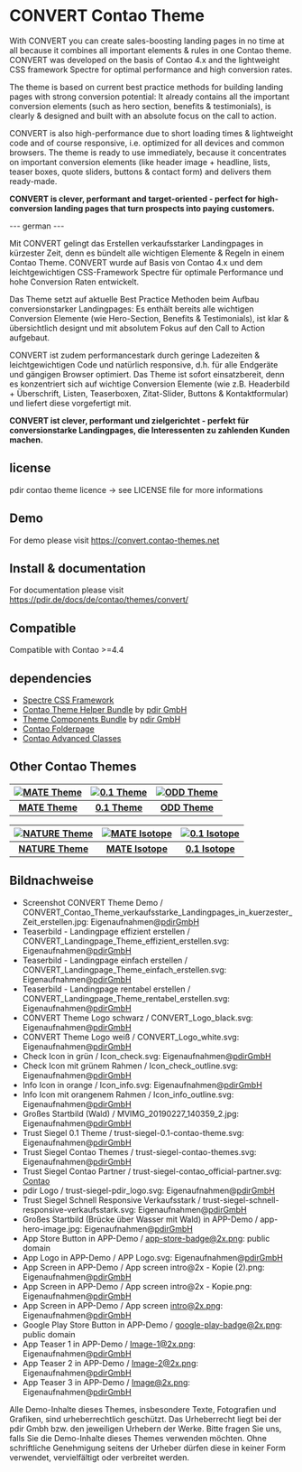 # CONVERT Contao Theme

With CONVERT you can create sales-boosting landing pages in no time at all because it combines all important elements & rules in one Contao theme. CONVERT was developed on the basis of Contao 4.x and the lightweight CSS framework Spectre for optimal performance and high conversion rates.
 
The theme is based on current best practice methods for building landing pages with strong conversion potential: It already contains all the important conversion elements (such as hero section, benefits & testimonials), is clearly & designed and built with an absolute focus on the call to action.
 
CONVERT is also high-performance due to short loading times & lightweight code and of course responsive, i.e. optimized for all devices and common browsers. The theme is ready to use immediately, because it concentrates on important conversion elements (like header image + headline, lists, teaser boxes, quote sliders, buttons & contact form) and delivers them ready-made.
 
**CONVERT is clever, performant and target-oriented - perfect for high-conversion landing pages that turn prospects into paying customers.**

--- german ---

Mit CONVERT gelingt das Erstellen verkaufsstarker Landingpages in kürzester Zeit, denn es bündelt alle wichtigen Elemente & Regeln in einem Contao Theme. CONVERT wurde auf Basis von Contao 4.x und dem leichtgewichtigen CSS-Framework Spectre für optimale Performance und hohe Conversion Raten entwickelt.

Das Theme setzt auf aktuelle Best Practice Methoden beim Aufbau conversionstarker Landingpages: Es enthält bereits alle wichtigen Conversion Elemente (wie Hero-Section, Benefits & Testimonials), ist klar & übersichtlich designt und mit absolutem Fokus auf den Call to Action aufgebaut.

CONVERT ist zudem performancestark durch geringe Ladezeiten & leichtgewichtigen Code und natürlich responsive, d.h. für alle Endgeräte und gängigen Browser optimiert. Das Theme ist sofort einsatzbereit, denn es konzentriert sich auf wichtige Conversion Elemente (wie z.B. Headerbild + Überschrift, Listen, Teaserboxen, Zitat-Slider, Buttons & Kontaktformular) und liefert diese vorgefertigt mit.

**CONVERT ist clever, performant und zielgerichtet - perfekt für conversionstarke Landingpages, die Interessenten zu zahlenden Kunden machen.**

## license

pdir contao theme licence -> see LICENSE file for more informations

## Demo

For demo please visit https://convert.contao-themes.net

## Install & documentation

For documentation please visit https://pdir.de/docs/de/contao/themes/convert/

## Compatible

Compatible with Contao >=4.4

## dependencies

- [Spectre CSS Framework](https://github.com/picturepan2/spectre)
- [Contao Theme Helper Bundle](https://github.com/pdir/contao-theme-helper-bundle) by [pdir GmbH](https://pdir.de/ "Webdesign für Dresden")
- [Theme Components Bundle](https://github.com/contao-themes-net/theme-components-bundle) by [pdir GmbH](https://pdir.de/ "Webdesign für Dresden")
- [Contao Folderpage](https://github.com/terminal42/contao-folderpage)
- [Contao Advanced Classes](https://github.com/Contao-DD/advanced-classes-bundle)

## Other Contao Themes

| [![MATE Theme](https://contao-themes.net/files/contao-themes-net/screenshots/mate%20theme/mate_theme_green_670x670.png)](https://contao-themes.net/theme-detail/mate.html) | [![0.1 Theme](https://contao-themes.net/assets/images/3/0.1_Energy_saving_Contao_Theme_00-1e927a73.jpg)](https://contao-themes.net/theme-detail/zeroone.html) | [![ODD Theme](https://contao-themes.net/assets/images/c/ODD_Exploring_Contao_Theme_05-9e3a18d8.png)](https://contao-themes.net/theme-detail/odd.html) |
|:---:|:---:|:---:|
| [**MATE Theme**](https://contao-themes.net/theme-detail/mate.html)  | [**0.1 Theme**](https://contao-themes.net/theme-detail/zeroone.html)  | [**ODD Theme**](https://contao-themes.net/theme-detail/odd.html)  |

| [![NATURE Theme](https://contao-themes.net/assets/images/6/00_00_naturetheme-605a9391.jpg)](https://contao-themes.net/theme-detail/nature.html) | [![MATE Isotope](https://contao-themes.net/assets/images/a/01_mate-isotope-shop-theme_quadrat-afa8f36f.jpg)](https://contao-themes.net/theme-detail/mate-isotope.html) | [![0.1 Isotope](https://contao-themes.net/assets/images/f/0.1_Isotope_00-964697c5.png)](https://contao-themes.net/theme-detail/zeroone-isotope.html) |
|:---:|:---:|:---:|
| [**NATURE Theme**](https://contao-themes.net/theme-detail/nature.html) |  [**MATE Isotope**](https://contao-themes.net/theme-detail/mate-isotope.html) | [**0.1 Isotope**](https://contao-themes.net/theme-detail/zeroone-isotope.html) |

## Bildnachweise

* Screenshot CONVERT Theme Demo / CONVERT_Contao_Theme_verkaufsstarke_Landingpages_in_kuerzester_Zeit_erstellen.jpg: Eigenaufnahmen@[pdirGmbH](https://pdir.de/)
* Teaserbild - Landingpage effizient erstellen / CONVERT_Landingpage_Theme_effizient_erstellen.svg: Eigenaufnahmen@[pdirGmbH](https://pdir.de/)
* Teaserbild - Landingpage einfach erstellen / CONVERT_Landingpage_Theme_einfach_erstellen.svg: Eigenaufnahmen@[pdirGmbH](https://pdir.de/)
* Teaserbild - Landingpage rentabel erstellen / CONVERT_Landingpage_Theme_rentabel_erstellen.svg: Eigenaufnahmen@[pdirGmbH](https://pdir.de/)
* CONVERT Theme Logo schwarz / CONVERT_Logo_black.svg: Eigenaufnahmen@[pdirGmbH](https://pdir.de/)
* CONVERT Theme Logo weiß / CONVERT_Logo_white.svg: Eigenaufnahmen@[pdirGmbH](https://pdir.de/)
* Check Icon in grün / Icon_check.svg: Eigenaufnahmen@[pdirGmbH](https://pdir.de/)
* Check Icon mit grünem Rahmen / Icon_check_outline.svg: Eigenaufnahmen@[pdirGmbH](https://pdir.de/)
* Info Icon in orange / Icon_info.svg: Eigenaufnahmen@[pdirGmbH](https://pdir.de/)
* Info Icon mit orangenem Rahmen / Icon_info_outline.svg: Eigenaufnahmen@[pdirGmbH](https://pdir.de/)
* Großes Startbild (Wald) / MVIMG_20190227_140359_2.jpg: Eigenaufnahmen@[pdirGmbH](https://pdir.de/)
* Trust Siegel 0.1 Theme / trust-siegel-0.1-contao-theme.svg: Eigenaufnahmen@[pdirGmbH](https://pdir.de/)
* Trust Siegel Contao Themes / trust-siegel-contao-themes.svg: Eigenaufnahmen@[pdirGmbH](https://pdir.de/)
* Trust Siegel Contao Partner / trust-siegel-contao_official-partner.svg: [Contao](https://contao.org/de/)
* pdir Logo / trust-siegel-pdir_logo.svg: Eigenaufnahmen@[pdirGmbH](https://pdir.de/)
* Trust Siegel Schnell Responsive Verkaufsstark / trust-siegel-schnell-responsive-verkaufsstark.svg: Eigenaufnahmen@[pdirGmbH](https://pdir.de/)
* Großes Startbild (Brücke über Wasser mit Wald) in APP-Demo / app-hero-image.jpg: Eigenaufnahmen@[pdirGmbH](https://pdir.de/)
* App Store Button in APP-Demo / app-store-badge@2x.png: public domain
* App Logo in APP-Demo / APP Logo.svg: Eigenaufnahmen@[pdirGmbH](https://pdir.de/)
* App Screen in APP-Demo / App screen intro@2x - Kopie (2).png: Eigenaufnahmen@[pdirGmbH](https://pdir.de/)
* App Screen in APP-Demo / App screen intro@2x - Kopie.png: Eigenaufnahmen@[pdirGmbH](https://pdir.de/)
* App Screen in APP-Demo / App screen intro@2x.png: Eigenaufnahmen@[pdirGmbH](https://pdir.de/)
* Google Play Store Button in APP-Demo / google-play-badge@2x.png: public domain
* App Teaser 1 in APP-Demo / Image-1@2x.png: Eigenaufnahmen@[pdirGmbH](https://pdir.de/)
* App Teaser 2 in APP-Demo / Image-2@2x.png: Eigenaufnahmen@[pdirGmbH](https://pdir.de/)
* App Teaser 3 in APP-Demo / Image@2x.png: Eigenaufnahmen@[pdirGmbH](https://pdir.de/)

Alle Demo-Inhalte dieses Themes, insbesondere Texte, Fotografien und Grafiken, sind urheberrechtlich geschützt. Das Urheberrecht liegt bei der pdir Gmbh bzw. den jeweiligen Urhebern der Werke. Bitte fragen Sie uns, falls Sie die Demo-Inhalte dieses Themes verwenden möchten. Ohne schriftliche Genehmigung seitens der Urheber dürfen diese in keiner Form verwendet, vervielfältigt oder verbreitet werden.
